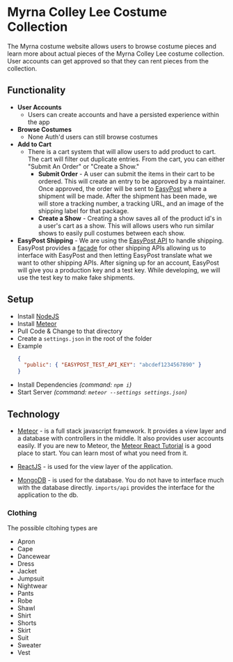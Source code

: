 # Myrna Colley Lee Costume Collection

The Myrna costume website allows users to browse costume pieces and learn more about actual pieces of the Myrna Colley Lee costume collection. User accounts can get approved so that they can rent pieces from the collection.

## Functionality

* **User Accounts**
  * Users can create accounts and have a persisted experience within the app
* **Browse Costumes**
  * None Auth'd users can still browse costumes
* **Add to Cart**
  * There is a cart system that will allow users to add product to cart. The cart will filter out duplicate entries. From the cart, you can either "Submit An Order" or "Create a Show."
    * **Submit Order** - A user can submit the items in their cart to be ordered. This will create an entry to be approved by a maintainer. Once approved, the order will be sent to [EasyPost](https://www.easypost.com/) where a shipment will be made. After the shipment has been made, we will store a tracking number, a tracking URL, and an image of the shipping label for that package.
    * **Create a Show** - Creating a show saves all of the product id's in a user's cart as a show. This will allows users who run similar shows to easily pull costumes between each show.
* **EasyPost Shipping** - We are using the [EasyPost API](https://www.easypost.com/) to handle shipping. EasyPost provides a [facade](https://en.wikipedia.org/wiki/Facade_pattern) for other shipping APIs allowing us to interface with EasyPost and then letting EasyPost translate what we want to other shipping APIs. After signing up for an account, EasyPost will give you a production key and a test key. While developing, we will use the test key to make fake shipments.

## Setup

* Install [NodeJS](https://nodejs.org/en/)
* Install [Meteor](https://www.meteor.com/install)
* Pull Code & Change to that directory
* Create a `settings.json` in the root of the folder
* Example
  ```json
  {
    "public": { "EASYPOST_TEST_API_KEY": "abcdef1234567890" }
  }
  ```
* Install Dependencies *(command: `npm i`)*
* Start Server *(command: `meteor --settings settings.json`)*

## Technology

* [Meteor](https://www.meteor.com/) - is a full stack javascript framework. It provides a view layer and a database with controllers in the middle. It also provides user accounts easily. If you are new to Meteor, the [Meteor React Tutorial](https://www.meteor.com/tutorials/react/creating-an-app) is a good place to start. You can learn most of what you need from it.

* [ReactJS](https://reactjs.org/) - is used for the view layer of the application.

* [MongoDB](https://www.mongodb.com/) - is used for the database. You do not have to interface much with the database directly. `imports/api` provides the interface for the application to the db.

### Clothing

The possible cltohing types are

* Apron
* Cape
* Dancewear
* Dress
* Jacket
* Jumpsuit
* Nightwear
* Pants
* Robe
* Shawl
* Shirt
* Shorts
* Skirt
* Suit
* Sweater
* Vest
